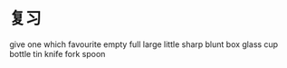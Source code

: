 # 复习

give
one
which
favourite
empty
full
large
little
sharp
blunt
box
glass
cup
bottle
tin
knife
fork
spoon
